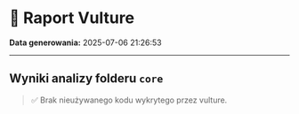 # 🦉 Raport Vulture

**Data generowania:** 2025-07-06 21:26:53

---

## Wyniki analizy folderu `core`

> ✅ Brak nieużywanego kodu wykrytego przez vulture.
